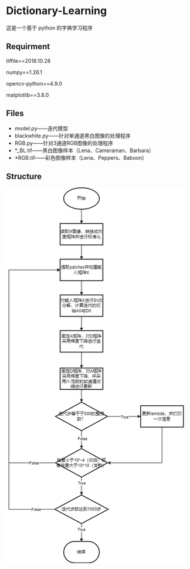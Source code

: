 # Dictionary-Learning

这是一个基于 python 的字典学习程序

## Requirment

tiffile==2018.10.28

numpy==1.26.1

opencv-python==4.9.0

matplotlib==3.8.0

## Files

* model.py——迭代模型
* blackwhite.py——针对单通道黑白图像的处理程序
* RGB.py——针对3通道RGB图像的处理程序
* *_BL.tif——黑白图像样本（Lena、Cameraman、Barbara）
* *RGB.tif——彩色图像样本（Lena、Peppers、Baboon）

## Structure

![Structure](字典学习程序框图.drawio.png)

